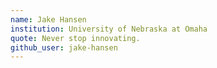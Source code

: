 ```yaml
---
name: Jake Hansen
institution: University of Nebraska at Omaha 
quote: Never stop innovating.
github_user: jake-hansen
---
```

